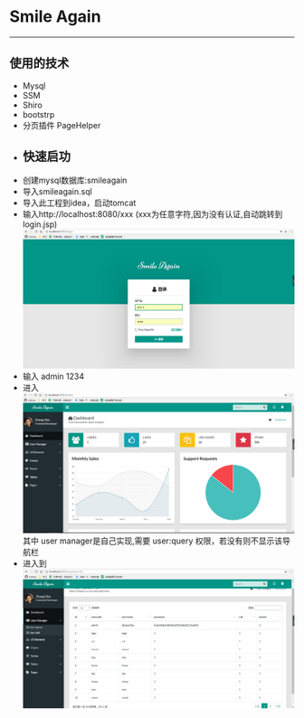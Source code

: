 # Smile Again 
---
## **使用的技术**
* Mysql
* SSM
* Shiro
* bootstrp
* 分页插件 PageHelper
* ## **快速启功**
* 创建mysql数据库:smileagain
* 导入smileagain.sql
* 导入此工程到idea，启动tomcat
* 输入http://localhost:8080/xxx (xxx为任意字符,因为没有认证,自动跳转到login.jsp)
![Image text](https://github.com/HopeWlxm/Smile-Again/blob/master/image/login.png)
* 输入 admin 1234
* 进入
![Image text](https://github.com/HopeWlxm/Smile-Again/blob/master/image/index.png)
其中 user manager是自己实现,需要 user:query 权限，若没有则不显示该导航栏
* 进入到
![Image text](https://github.com/HopeWlxm/Smile-Again/blob/master/image/user-manager.png)

